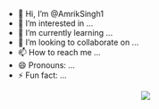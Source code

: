 - 👋 Hi, I’m @AmrikSingh1
- 👀 I’m interested in ...
- 🌱 I’m currently learning ...
- 💞️ I’m looking to collaborate on ...
- 📫 How to reach me ...
- 😄 Pronouns: ...
- ⚡ Fun fact: ...

<!---
AmrikSingh1/AmrikSingh1 is a ✨ special ✨ repository because its `README.md` (this file) appears on your GitHub profile.
You can click the Preview link to take a look at your changes.
--->

<p align="center">
  <img src="https://hits.seeyoufarm.com/api/count/incr/badge.svg?url=https://github.com/AmrikSingh1&count_bg=%2300C9FF&title_bg=%23FF2D55&icon=github.svg&icon_color=%23E7E7E7&title=Visitors&edge_flat=false"/>
</p>


